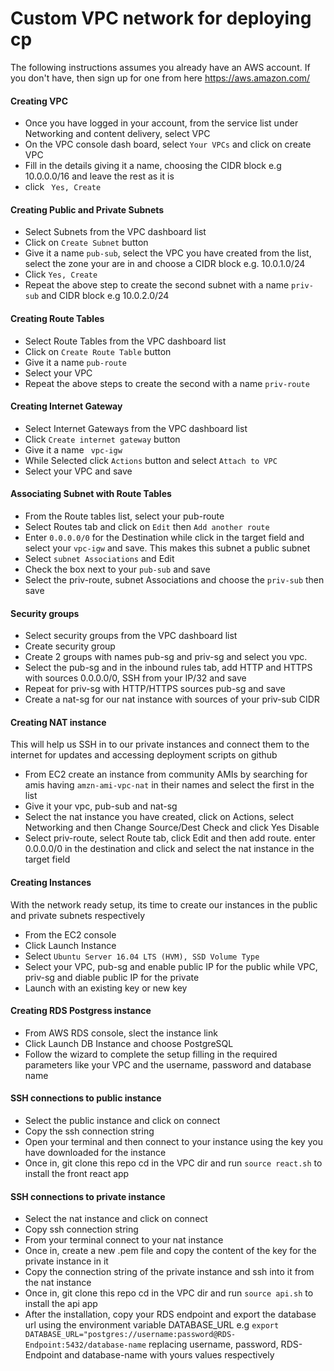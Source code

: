 # Custom VPC network for deploying cp
The following instructions assumes you already have an AWS account. If you don't have, then sign up for one from here https://aws.amazon.com/

#### Creating VPC
* Once you have logged in your account, from the service list under Networking and content delivery, select VPC
* On the VPC console dash board, select ```Your VPCs``` and click on create VPC
* Fill in the details giving it a name, choosing the CIDR block e.g 10.0.0.0/16 and leave the rest as it is
* click ``` Yes, Create```

#### Creating Public and Private Subnets
* Select Subnets from the VPC dashboard list
* Click on ```Create Subnet``` button
* Give it a name ```pub-sub```, select the VPC you have created from the list, select the zone your are in and choose a CIDR block e.g. 10.0.1.0/24
* Click ```Yes, Create```
* Repeat the above step to create the second subnet with a name ```priv-sub``` and CIDR block e.g 10.0.2.0/24

#### Creating Route Tables
* Select Route Tables from the VPC dashboard list
* Click on ```Create Route Table``` button
* Give it a name ```pub-route```
* Select your VPC
* Repeat the above steps to create the second with a name ```priv-route```

#### Creating Internet Gateway
* Select Internet Gateways from the VPC dashboard list
* Click ```Create internet gateway``` button
* Give it a name ``` vpc-igw```
* While Selected click ```Actions``` button and select ```Attach to VPC``` 
* Select your VPC and save

#### Associating Subnet with Route Tables
* From the Route tables list, select your pub-route 
* Select Routes tab and click on ```Edit``` then ```Add another route```
* Enter ```0.0.0.0/0``` for the Destination while click in the target field and select your ```vpc-igw``` and save. This makes this subnet a public subnet
* Select ```subnet Associations``` and Edit
* Check the box next to your ```pub-sub``` and save
* Select the priv-route, subnet Associations and choose the ```priv-sub``` then save

#### Security groups
* Select security groups from the VPC dashboard list
* Create security group
* Create 2 groups with names pub-sg and priv-sg and select you vpc.
* Select the pub-sg and in the inbound rules tab, add HTTP and HTTPS with sources 0.0.0.0/0, SSH from your IP/32 and save
* Repeat for priv-sg with HTTP/HTTPS sources pub-sg and save
* Create a nat-sg for our nat instance with sources of your priv-sub CIDR

#### Creating NAT instance
This will help us SSH in to our private instances and connect them to the internet for updates and accessing deployment scripts on github
* From EC2 create an instance from community AMIs   by searching for amis having ```amzn-ami-vpc-nat``` in their names and select the first in the list
* Give it your vpc, pub-sub and nat-sg
* Select the nat instance you have created, click on Actions, select Networking and then Change Source/Dest Check and click Yes Disable
* Select priv-route, select Route tab, click Edit and then add route. enter 0.0.0.0/0 in the destination and click and select the nat instance in the target field

#### Creating Instances
With the network ready setup, its time to create our instances in the public and private subnets respectively
* From the EC2 console
* Click Launch Instance
* Select ```Ubuntu Server 16.04 LTS (HVM), SSD Volume Type```
* Select your VPC, pub-sg and enable public IP for the public while VPC, priv-sg and diable public IP for the private
* Launch with an existing key or new key

#### Creating RDS Postgress instance
* From AWS RDS console, slect the instance link
* Click Launch DB Instance and choose PostgreSQL
* Follow the wizard to complete the setup filling in the required parameters like your VPC and the username, password and database name

#### SSH connections to public instance
* Select the public instance and click on connect
* Copy the ssh connection string
* Open your terminal and then connect to your instance using the key you have downloaded for the instance
* Once in, git clone this repo cd in the VPC dir and run ```source react.sh``` to install the front react app

#### SSH connections to private instance
* Select the nat instance and click on connect
* Copy ssh connection string
* From your terminal connect to your nat instance
* Once in, create a new .pem file and copy the content of the key for the private instance in it
* Copy the connection string of the private instance and ssh into it from the nat instance
* Once in, git clone this repo cd in the VPC dir and run ```source api.sh``` to install the api app
* After the installation, copy your RDS endpoint and export the database url using the environment variable DATABASE_URL e.g ```export DATABASE_URL="postgres://username:password@RDS-Endpoint:5432/database-name``` replacing username, password, RDS-Endpoint and database-name with yours values respectively





